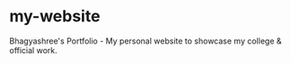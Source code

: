 # my-website
Bhagyashree's Portfolio - My personal website to showcase my college &amp; official work.
